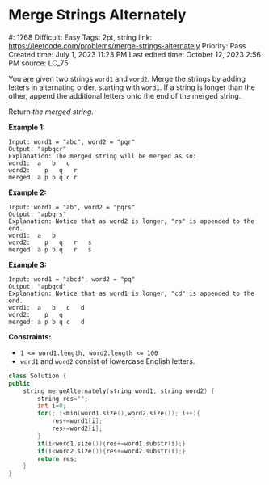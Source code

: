 # Merge Strings Alternately

#: 1768
Difficult: Easy
Tags: 2pt, string
link: https://leetcode.com/problems/merge-strings-alternately
Priority: Pass
Created time: July 1, 2023 11:23 PM
Last edited time: October 12, 2023 2:56 PM
source: LC_75

You are given two strings `word1` and `word2`. Merge the strings by adding letters in alternating order, starting with `word1`. If a string is longer than the other, append the additional letters onto the end of the merged string.

Return *the merged string.*

**Example 1:**

```
Input: word1 = "abc", word2 = "pqr"
Output: "apbqcr"
Explanation: The merged string will be merged as so:
word1:  a   b   c
word2:    p   q   r
merged: a p b q c r

```

**Example 2:**

```
Input: word1 = "ab", word2 = "pqrs"
Output: "apbqrs"
Explanation: Notice that as word2 is longer, "rs" is appended to the end.
word1:  a   b
word2:    p   q   r   s
merged: a p b q   r   s

```

**Example 3:**

```
Input: word1 = "abcd", word2 = "pq"
Output: "apbqcd"
Explanation: Notice that as word1 is longer, "cd" is appended to the end.
word1:  a   b   c   d
word2:    p   q
merged: a p b q c   d

```

**Constraints:**

- `1 <= word1.length, word2.length <= 100`
- `word1` and `word2` consist of lowercase English letters.

```cpp
class Solution {
public:
    string mergeAlternately(string word1, string word2) {
        string res="";
        int i=0;
        for(; i<min(word1.size(),word2.size()); i++){
            res+=word1[i];
            res+=word2[i];
        }
        if(i<word1.size()){res+=word1.substr(i);}
        if(i<word2.size()){res+=word2.substr(i);}
        return res;
    }
}
```